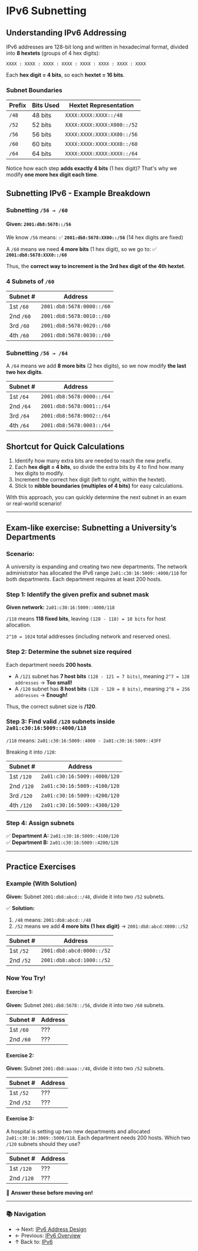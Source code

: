# IPv6 Subnetting

## Understanding IPv6 Addressing
IPv6 addresses are 128-bit long and written in hexadecimal format, divided into **8 hextets** (groups of 4 hex digits):
```
XXXX : XXXX : XXXX : XXXX : XXXX : XXXX : XXXX : XXXX
```
Each **hex digit = 4 bits**, so each **hextet = 16 bits**.

### **Subnet Boundaries**
| Prefix | Bits Used | Hextet Representation      |
| ------ | --------- | -------------------------- |
| `/48`  | 48 bits   | `XXXX:XXXX:XXXX::/48`      |
| `/52`  | 52 bits   | `XXXX:XXXX:XXXX:X000::/52` |
| `/56`  | 56 bits   | `XXXX:XXXX:XXXX:XX00::/56` |
| `/60`  | 60 bits   | `XXXX:XXXX:XXXX:XXX0::/60` |
| `/64`  | 64 bits   | `XXXX:XXXX:XXXX:XXXX::/64` |

Notice how each step **adds exactly 4 bits** (1 hex digit)? That's why we modify **one more hex digit each time**.

## Subnetting IPv6 - Example Breakdown

### **Subnetting `/56 → /60`**

#### **Given:** `2001:db8:5678::/56`
We know `/56` means:
✅ **`2001:db8:5678:XX00::/56`** (14 hex digits are fixed)

A `/60` means we need **4 more bits** (1 hex digit), so we go to:
✅ **`2001:db8:5678:XXX0::/60`**

Thus, the **correct way to increment is the 3rd hex digit of the 4th hextet**.

### **4 Subnets of `/60`**
| Subnet #  | Address                   |
| --------- | ------------------------- |
| 1st `/60` | `2001:db8:5678:0000::/60` |
| 2nd `/60` | `2001:db8:5678:0010::/60` |
| 3rd `/60` | `2001:db8:5678:0020::/60` |
| 4th `/60` | `2001:db8:5678:0030::/60` |

### **Subnetting `/56 → /64`**
A `/64` means we add **8 more bits** (2 hex digits), so we now modify **the last two hex digits**.

| Subnet #  | Address                   |
| --------- | ------------------------- |
| 1st `/64` | `2001:db8:5678:0000::/64` |
| 2nd `/64` | `2001:db8:5678:0001::/64` |
| 3rd `/64` | `2001:db8:5678:0002::/64` |
| 4th `/64` | `2001:db8:5678:0003::/64` |

## **Shortcut for Quick Calculations**
1. Identify how many extra bits are needed to reach the new prefix.
2. Each **hex digit = 4 bits**, so divide the extra bits by 4 to find how many hex digits to modify.
3. Increment the correct hex digit (left to right, within the hextet).
4. Stick to **nibble boundaries (multiples of 4 bits)** for easy calculations.

With this approach, you can quickly determine the next subnet in an exam or real-world scenario!

---

## **Exam-like exercise: Subnetting a University’s Departments**
### **Scenario:**
A university is expanding and creating two new departments. The network administrator has allocated the IPv6 range `2a01:c30:16:5009::4000/118` for both departments. Each department requires at least 200 hosts.

### **Step 1: Identify the given prefix and subnet mask**
**Given network:** `2a01:c30:16:5009::4000/118`

`/118` means **118 fixed bits**, leaving `(128 - 118) = 10 bits` for host allocation.

`2^10 = 1024` total addresses (including network and reserved ones).

### **Step 2: Determine the subnet size required**
Each department needs **200 hosts**.

- A `/121` subnet has **7 host bits** `(128 - 121 = 7 bits)`, meaning `2^7 = 128 addresses` → **Too small!**
- A `/120` subnet has **8 host bits** `(128 - 120 = 8 bits)`, meaning `2^8 = 256 addresses` → **Enough!**

Thus, the correct subnet size is **/120**.

### **Step 3: Find valid `/120` subnets inside `2a01:c30:16:5009::4000/118`**
`/118` means: `2a01:c30:16:5009::4000 - 2a01:c30:16:5009::43FF`

Breaking it into `/120`:

| Subnet #   | Address                      |
| ---------- | ---------------------------- |
| 1st `/120` | `2a01:c30:16:5009::4000/120` |
| 2nd `/120` | `2a01:c30:16:5009::4100/120` |
| 3rd `/120` | `2a01:c30:16:5009::4200/120` |
| 4th `/120` | `2a01:c30:16:5009::4300/120` |

### **Step 4: Assign subnets**
✅ **Department A:** `2a01:c30:16:5009::4100/120`  
✅ **Department B:** `2a01:c30:16:5009::4200/120`

---

## **Practice Exercises**

### **Example (With Solution)**
**Given:** Subnet `2001:db8:abcd::/48`, divide it into two `/52` subnets.

✅ **Solution:**
1. `/48` means: `2001:db8:abcd::/48`
2. `/52` means we add **4 more bits (1 hex digit)** → `2001:db8:abcd:X000::/52`

| Subnet #  | Address                   |
| --------- | ------------------------- |
| 1st `/52` | `2001:db8:abcd:0000::/52` |
| 2nd `/52` | `2001:db8:abcd:1000::/52` |

### **Now You Try!**
#### **Exercise 1:**
**Given:** Subnet `2001:db8:5678::/56`, divide it into two `/60` subnets.

| Subnet #  | Address |
| --------- | ------- |
| 1st `/60` | ???     |
| 2nd `/60` | ???     |

#### **Exercise 2:**
**Given:** Subnet `2001:db8:aaaa::/48`, divide it into two `/52` subnets.

| Subnet #  | Address |
| --------- | ------- |
| 1st `/52` | ???     |
| 2nd `/52` | ???     |

#### **Exercise 3:**
A hospital is setting up two new departments and allocated `2a01:c30:16:3009::5000/118`. Each department needs 200 hosts. Which two `/120` subnets should they use?

| Subnet #   | Address |
| ---------- | ------- |
| 1st `/120` | ???     |
| 2nd `/120` | ???     |

🚀 **Answer these before moving on!**

---

### 📚 Navigation
- → Next: [IPv6 Address Design](./ipv6-address-design.md)  
- ← Previous: [IPv6 Overview](./ipv6-overview.md)  
- ↑ Back to: [IPv6](./README.md)